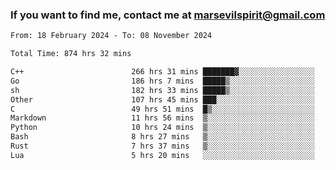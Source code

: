 ### If you want to find me, contact me at marsevilspirit@gmail.com

<!--
**marsevilspirit/marsevilspirit** is a ✨ _special_ ✨ repository because its `README.md` (this file) appears on your GitHub profile.

Here are some ideas to get you started:

- 🔭 I’m currently working on ...
- 🌱 I’m currently learning ...
- 👯 I’m looking to collaborate on ...
- 🤔 I’m looking for help with ...
- 💬 Ask me about ...
- 📫 How to reach me: ...
- 😄 Pronouns: ...
- ⚡ Fun fact: ...
-->
<!--START_SECTION:waka-->

```txt
From: 18 February 2024 - To: 08 November 2024

Total Time: 874 hrs 32 mins

C++                        266 hrs 31 mins ███████▓░░░░░░░░░░░░░░░░░   30.48 %
Go                         186 hrs 7 mins  █████▒░░░░░░░░░░░░░░░░░░░   21.28 %
sh                         182 hrs 33 mins █████▒░░░░░░░░░░░░░░░░░░░   20.88 %
Other                      107 hrs 45 mins ███░░░░░░░░░░░░░░░░░░░░░░   12.32 %
C                          49 hrs 51 mins  █▒░░░░░░░░░░░░░░░░░░░░░░░   05.70 %
Markdown                   11 hrs 56 mins  ▒░░░░░░░░░░░░░░░░░░░░░░░░   01.37 %
Python                     10 hrs 24 mins  ▒░░░░░░░░░░░░░░░░░░░░░░░░   01.19 %
Bash                       8 hrs 27 mins   ▒░░░░░░░░░░░░░░░░░░░░░░░░   00.97 %
Rust                       7 hrs 37 mins   ▒░░░░░░░░░░░░░░░░░░░░░░░░   00.87 %
Lua                        5 hrs 20 mins   ░░░░░░░░░░░░░░░░░░░░░░░░░   00.61 %
```

<!--END_SECTION:waka-->
